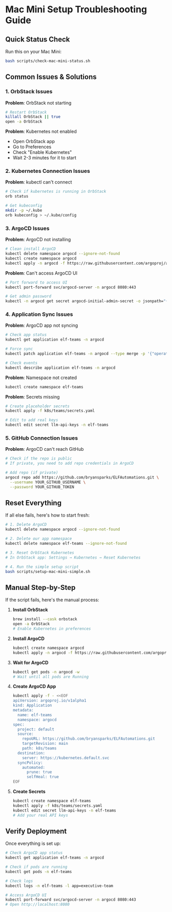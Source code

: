 # Mac Mini Setup Troubleshooting Guide

## Quick Status Check

Run this on your Mac Mini:
```bash
bash scripts/check-mac-mini-status.sh
```

## Common Issues & Solutions

### 1. OrbStack Issues

**Problem**: OrbStack not starting
```bash
# Restart OrbStack
killall OrbStack || true
open -a OrbStack
```

**Problem**: Kubernetes not enabled
- Open OrbStack app
- Go to Preferences
- Check "Enable Kubernetes"
- Wait 2-3 minutes for it to start

### 2. Kubernetes Connection Issues

**Problem**: kubectl can't connect
```bash
# Check if kubernetes is running in OrbStack
orb status

# Get kubeconfig
mkdir -p ~/.kube
orb kubeconfig > ~/.kube/config
```

### 3. ArgoCD Issues

**Problem**: ArgoCD not installing
```bash
# Clean install ArgoCD
kubectl delete namespace argocd --ignore-not-found
kubectl create namespace argocd
kubectl apply -n argocd -f https://raw.githubusercontent.com/argoproj/argo-cd/stable/manifests/install.yaml
```

**Problem**: Can't access ArgoCD UI
```bash
# Port forward to access UI
kubectl port-forward svc/argocd-server -n argocd 8080:443

# Get admin password
kubectl -n argocd get secret argocd-initial-admin-secret -o jsonpath="{.data.password}" | base64 -d
```

### 4. Application Sync Issues

**Problem**: ArgoCD app not syncing
```bash
# Check app status
kubectl get application elf-teams -n argocd

# Force sync
kubectl patch application elf-teams -n argocd --type merge -p '{"operation": {"sync": {}}}'

# Check events
kubectl describe application elf-teams -n argocd
```

**Problem**: Namespace not created
```bash
kubectl create namespace elf-teams
```

**Problem**: Secrets missing
```bash
# Create placeholder secrets
kubectl apply -f k8s/teams/secrets.yaml

# Edit to add real keys
kubectl edit secret llm-api-keys -n elf-teams
```

### 5. GitHub Connection Issues

**Problem**: ArgoCD can't reach GitHub
```bash
# Check if the repo is public
# If private, you need to add repo credentials in ArgoCD

# Add repo (if private)
argocd repo add https://github.com/bryansparks/ELFAutomations.git \
  --username YOUR_GITHUB_USERNAME \
  --password YOUR_GITHUB_TOKEN
```

## Reset Everything

If all else fails, here's how to start fresh:

```bash
# 1. Delete ArgoCD
kubectl delete namespace argocd --ignore-not-found

# 2. Delete our app namespace
kubectl delete namespace elf-teams --ignore-not-found

# 3. Reset OrbStack Kubernetes
# In OrbStack app: Settings → Kubernetes → Reset Kubernetes

# 4. Run the simple setup script
bash scripts/setup-mac-mini-simple.sh
```

## Manual Step-by-Step

If the script fails, here's the manual process:

1. **Install OrbStack**
   ```bash
   brew install --cask orbstack
   open -a OrbStack
   # Enable Kubernetes in preferences
   ```

2. **Install ArgoCD**
   ```bash
   kubectl create namespace argocd
   kubectl apply -n argocd -f https://raw.githubusercontent.com/argoproj/argo-cd/stable/manifests/install.yaml
   ```

3. **Wait for ArgoCD**
   ```bash
   kubectl get pods -n argocd -w
   # Wait until all pods are Running
   ```

4. **Create ArgoCD App**
   ```bash
   kubectl apply -f - <<EOF
   apiVersion: argoproj.io/v1alpha1
   kind: Application
   metadata:
     name: elf-teams
     namespace: argocd
   spec:
     project: default
     source:
       repoURL: https://github.com/bryansparks/ELFAutomations.git
       targetRevision: main
       path: k8s/teams
     destination:
       server: https://kubernetes.default.svc
     syncPolicy:
       automated:
         prune: true
         selfHeal: true
   EOF
   ```

5. **Create Secrets**
   ```bash
   kubectl create namespace elf-teams
   kubectl apply -f k8s/teams/secrets.yaml
   kubectl edit secret llm-api-keys -n elf-teams
   # Add your real API keys
   ```

## Verify Deployment

Once everything is set up:

```bash
# Check ArgoCD app status
kubectl get application elf-teams -n argocd

# Check if pods are running
kubectl get pods -n elf-teams

# Check logs
kubectl logs -n elf-teams -l app=executive-team

# Access ArgoCD UI
kubectl port-forward svc/argocd-server -n argocd 8080:443
# Open http://localhost:8080
```
